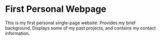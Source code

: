 First Personal Webpage
==============

This is my first personal single-page website.
Provides my brief background, Displays some of my past projects, and contains my contact information.
